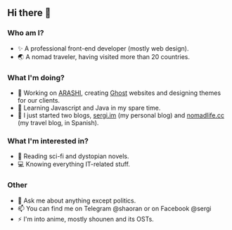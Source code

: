 ## Hi there 👋
### Who am I?
- ✨ A professional front-end developer (mostly web design).
- :earth_asia: A nomad traveler, having visited more than 20 countries.

### What I'm doing?
- 🔭 Working on [ARASHI](https://arashi.io), creating [Ghost](https://ghost.org) websites and designing themes for our clients.
- 🌱 Learning Javascript and Java in my spare time.
- :scroll: I just started two blogs, [sergi.im](https://sergi.im) (my personal blog) and [nomadlife.cc](https://nomadlife.cc) (my travel blog, in Spanish).

### What I'm interested in?
- :blue_book: Reading sci-fi and dystopian novels.
- :computer: Knowing everything IT-related stuff.

### Other
- 💬 Ask me about anything except politics.
- 📫 You can find me on Telegram @shaoran or on Facebook @sergi
- ⚡ I'm into anime, mostly shounen and its OSTs.
